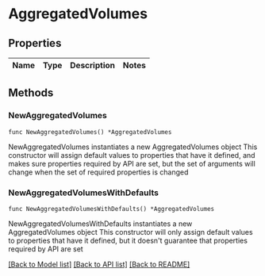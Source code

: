 # AggregatedVolumes

## Properties

Name | Type | Description | Notes
------------ | ------------- | ------------- | -------------

## Methods

### NewAggregatedVolumes

`func NewAggregatedVolumes() *AggregatedVolumes`

NewAggregatedVolumes instantiates a new AggregatedVolumes object
This constructor will assign default values to properties that have it defined,
and makes sure properties required by API are set, but the set of arguments
will change when the set of required properties is changed

### NewAggregatedVolumesWithDefaults

`func NewAggregatedVolumesWithDefaults() *AggregatedVolumes`

NewAggregatedVolumesWithDefaults instantiates a new AggregatedVolumes object
This constructor will only assign default values to properties that have it defined,
but it doesn't guarantee that properties required by API are set


[[Back to Model list]](../README.md#documentation-for-models) [[Back to API list]](../README.md#documentation-for-api-endpoints) [[Back to README]](../README.md)


